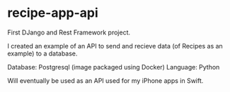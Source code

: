 # recipe-app-api
First DJango and Rest Framework project.  

I created an example of an API to send and recieve data (of Recipes as an example) to a database.

Database: Postgresql (image packaged using Docker)
Language: Python

Will eventually be used as an API used for my iPhone apps in Swift.

